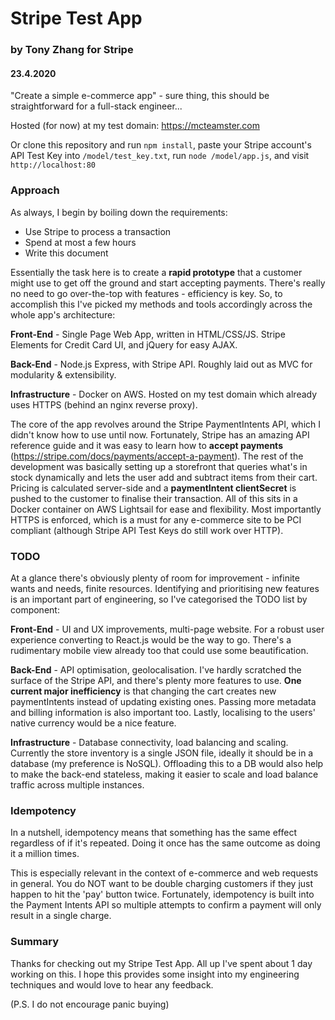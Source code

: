 # Stripe Test App
### by Tony Zhang for Stripe
#### 23.4.2020

"Create a simple e-commerce app" - sure thing, this should be straightforward for a full-stack engineer...

Hosted (for now) at my test domain: https://mcteamster.com 

Or clone this repository and run `npm install`, paste your Stripe account's API Test Key into `/model/test_key.txt`, run `node /model/app.js`, and visit `http://localhost:80`

### Approach
As always, I begin by boiling down the requirements:
- Use Stripe to process a transaction
- Spend at most a few hours
- Write this document

Essentially the task here is to create a **rapid prototype** that a customer might use to get off the ground and start accepting payments. There's really no need to go over-the-top with features - efficiency is key. So, to accomplish this I've picked my methods and tools accordingly across the whole app's architecture:

**Front-End** - Single Page Web App, written in HTML/CSS/JS. Stripe Elements for Credit Card UI, and jQuery for easy AJAX.

**Back-End** - Node.js Express, with Stripe API. Roughly laid out as MVC for modularity & extensibility.

**Infrastructure** - Docker on AWS. Hosted on my test domain which already uses HTTPS (behind an nginx reverse proxy).

The core of the app revolves around the Stripe PaymentIntents API, which I didn't know how to use until now. Fortunately, Stripe has an amazing API reference guide and it was easy to learn how to **accept payments** (https://stripe.com/docs/payments/accept-a-payment). The rest of the development was basically setting up a storefront that queries what's in stock dynamically and lets the user add and subtract items from their cart. Pricing is calculated server-side and a **paymentIntent clientSecret** is pushed to the customer to finalise their transaction. All of this sits in a Docker container on AWS Lightsail for ease and flexibility. Most importantly HTTPS is enforced, which is a must for any e-commerce site to be PCI compliant (although Stripe API Test Keys do still work over HTTP).

### TODO
At a glance there's obviously plenty of room for improvement - infinite wants and needs, finite resources. Identifying and prioritising new features is an important part of engineering, so I've categorised the TODO list by component:

**Front-End** - UI and UX improvements, multi-page website. For a robust user experience converting to React.js would be the way to go. There's a rudimentary mobile view already too that could use some beautification.

**Back-End** - API optimisation, geolocalisation. I've hardly scratched the surface of the Stripe API, and there's plenty more features to use. **One current major inefficiency** is that changing the cart creates new paymentIntents instead of updating existing ones. Passing more metadata and billing information is also important too. Lastly, localising to the users' native currency would be a nice feature.

**Infrastructure** - Database connectivity, load balancing and scaling. Currently the store inventory is a single JSON file, ideally it should be in a database (my preference is NoSQL). Offloading this to a DB would also help to make the back-end stateless, making it easier to scale and load balance traffic across multiple instances.

### Idempotency
In a nutshell, idempotency means that something has the same effect regardless of if it's repeated. Doing it once has the same outcome as doing it a million times.

This is especially relevant in the context of e-commerce and web requests in general. You do NOT want to be double charging customers if they just happen to hit the 'pay' button twice. Fortunately, idempotency is built into the Payment Intents API so multiple attempts to confirm a payment will only result in a single charge.

### Summary
Thanks for checking out my Stripe Test App. All up I've spent about 1 day working on this. I hope this provides some insight into my engineering techniques and would love to hear any feedback.

(P.S. I do not encourage panic buying)
